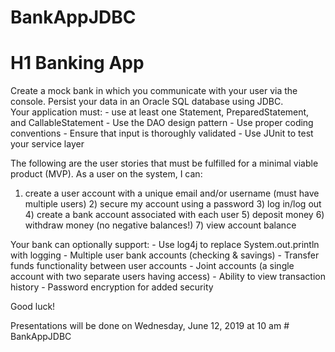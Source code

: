 # BankAppJDBC
# H1 Banking App  
 
Create a mock bank in which you communicate with your user via the console. Persist your data in an Oracle SQL database using JDBC.  
 Your application ​must​:   - use at least one Statement, PreparedStatement, and CallableStatement - Use the DAO design pattern - Use proper coding conventions  - Ensure that input is thoroughly validated - Use JUnit to test your service layer 
 
The following are the user stories that must be fulfilled for a minimal viable product (MVP). As a user on the system, I can: 
 
1) create a user account with a unique email and/or username      (must have multiple users) 2) secure my account using a password 3) log in/log out 4) create a bank account associated with each user 5) deposit money 6) withdraw money (no negative balances!) 7) view account balance 
 
Your bank can optionally support: - Use log4j to replace System.out.println with logging  - Multiple user bank accounts (checking & savings) - Transfer funds functionality between user accounts - Joint accounts (a single account with two separate users having access) - Ability to view transaction history - Password encryption for added security 
 
Good luck!  
 
Presentations will be done on Wednesday, June 12, 2019 at 10 am # BankAppJDBC
